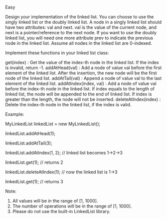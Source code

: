 Easy

Design your implementation of the linked list. You can choose to use the singly linked list or the doubly linked list. A node in a singly linked list should have two attributes: val and next. val is the value of the current node, and next is a pointer/reference to the next node. If you want to use the doubly linked list, you will need one more attribute prev to indicate the previous node in the linked list. Assume all nodes in the linked list are 0-indexed.

Implement these functions in your linked list class:

get(index) : Get the value of the index-th node in the linked list. If the index is invalid, return -1.
addAtHead(val) : Add a node of value val before the first element of the linked list. After the insertion, the new node will be the first node of the linked list.
addAtTail(val) : Append a node of value val to the last element of the linked list.
addAtIndex(index, val) : Add a node of value val before the index-th node in the linked list. If index equals to the length of linked list, the node will be appended to the end of linked list. If index is greater than the length, the node will not be inserted.
deleteAtIndex(index) : Delete the index-th node in the linked list, if the index is valid.


Example:

MyLinkedList linkedList = new MyLinkedList();

linkedList.addAtHead(1);

linkedList.addAtTail(3);

linkedList.addAtIndex(1, 2);  // linked list becomes 1->2->3

linkedList.get(1);            // returns 2

linkedList.deleteAtIndex(1);  // now the linked list is 1->3

linkedList.get(1);            // returns 3


Note:

1. All values will be in the range of [1, 1000].
2. The number of operations will be in the range of [1, 1000].
3. Please do not use the built-in LinkedList library.

